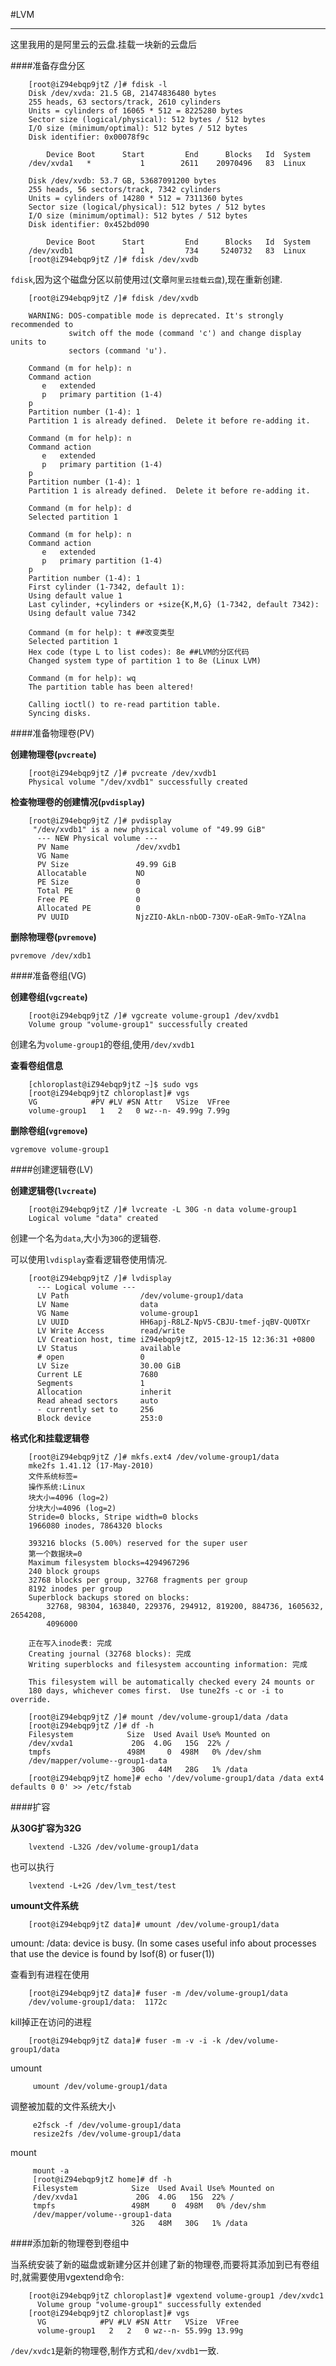 #LVM

---

这里我用的是阿里云的云盘.挂载一块新的云盘后

####准备存盘分区
		
		[root@iZ94ebqp9jtZ /]# fdisk -l
		Disk /dev/xvda: 21.5 GB, 21474836480 bytes
		255 heads, 63 sectors/track, 2610 cylinders
		Units = cylinders of 16065 * 512 = 8225280 bytes
		Sector size (logical/physical): 512 bytes / 512 bytes
		I/O size (minimum/optimal): 512 bytes / 512 bytes
		Disk identifier: 0x00078f9c
		
		    Device Boot      Start         End      Blocks   Id  System
		/dev/xvda1   *           1        2611    20970496   83  Linux
		
		Disk /dev/xvdb: 53.7 GB, 53687091200 bytes
		255 heads, 56 sectors/track, 7342 cylinders
		Units = cylinders of 14280 * 512 = 7311360 bytes
		Sector size (logical/physical): 512 bytes / 512 bytes
		I/O size (minimum/optimal): 512 bytes / 512 bytes
		Disk identifier: 0x452bd090
		
		    Device Boot      Start         End      Blocks   Id  System
		/dev/xvdb1               1         734     5240732   83  Linux
		[root@iZ94ebqp9jtZ /]# fdisk /dev/xvdb
		
`fdisk`,因为这个磁盘分区以前使用过(文章`阿里云挂载云盘`),现在重新创建.

		[root@iZ94ebqp9jtZ /]# fdisk /dev/xvdb

		WARNING: DOS-compatible mode is deprecated. It's strongly recommended to
		         switch off the mode (command 'c') and change display units to
		         sectors (command 'u').
		
		Command (m for help): n
		Command action
		   e   extended
		   p   primary partition (1-4)
		p
		Partition number (1-4): 1
		Partition 1 is already defined.  Delete it before re-adding it.
		
		Command (m for help): n
		Command action
		   e   extended
		   p   primary partition (1-4)
		p
		Partition number (1-4): 1
		Partition 1 is already defined.  Delete it before re-adding it.
		
		Command (m for help): d
		Selected partition 1
		
		Command (m for help): n
		Command action
		   e   extended
		   p   primary partition (1-4)
		p
		Partition number (1-4): 1
		First cylinder (1-7342, default 1):
		Using default value 1
		Last cylinder, +cylinders or +size{K,M,G} (1-7342, default 7342):
		Using default value 7342
		
		Command (m for help): t ##改变类型
		Selected partition 1
		Hex code (type L to list codes): 8e ##LVM的分区代码
		Changed system type of partition 1 to 8e (Linux LVM)
		
		Command (m for help): wq
		The partition table has been altered!
		
		Calling ioctl() to re-read partition table.
		Syncing disks.	
		
####准备物理卷(PV)

**创建物理卷(`pvcreate`)**

		[root@iZ94ebqp9jtZ /]# pvcreate /dev/xvdb1
  		Physical volume "/dev/xvdb1" successfully created
  		
**检查物理卷的创建情况(`pvdisplay`)**

		[root@iZ94ebqp9jtZ /]# pvdisplay
		 "/dev/xvdb1" is a new physical volume of "49.99 GiB"
		  --- NEW Physical volume ---
		  PV Name               /dev/xvdb1
		  VG Name
		  PV Size               49.99 GiB
		  Allocatable           NO
		  PE Size               0
		  Total PE              0
		  Free PE               0
		  Allocated PE          0
		  PV UUID               NjzZIO-AkLn-nbOD-73OV-oEaR-9mTo-YZAlna

**删除物理卷(`pvremove`)**
 		
`pvremove /dev/xdb1`
 			
####准备卷组(VG)

**创建卷组(`vgcreate`)**

		[root@iZ94ebqp9jtZ /]# vgcreate volume-group1 /dev/xvdb1
  		Volume group "volume-group1" successfully created
  		
创建名为`volume-group1`的卷组,使用`/dev/xvdb1`

**查看卷组信息**
	
		[chloroplast@iZ94ebqp9jtZ ~]$ sudo vgs
		[root@iZ94ebqp9jtZ chloroplast]# vgs
  		VG            #PV #LV #SN Attr   VSize  VFree
  		volume-group1   1   2   0 wz--n- 49.99g 7.99g
  		
**删除卷组(`vgremove`)**

`vgremove volume-group1`

####创建逻辑卷(LV)

**创建逻辑卷(`lvcreate`)**

		[root@iZ94ebqp9jtZ /]# lvcreate -L 30G -n data volume-group1
  		Logical volume "data" created		
		
创建一个名为`data`,大小为`30G`的逻辑卷.

可以使用`lvdisplay`查看逻辑卷使用情况.

		[root@iZ94ebqp9jtZ /]# lvdisplay
		  --- Logical volume ---
		  LV Path                /dev/volume-group1/data
		  LV Name                data
		  VG Name                volume-group1
		  LV UUID                HH6apj-R8LZ-NpV5-CBJU-tmef-jqBV-QU0TXr
		  LV Write Access        read/write
		  LV Creation host, time iZ94ebqp9jtZ, 2015-12-15 12:36:31 +0800
		  LV Status              available
		  # open                 0
		  LV Size                30.00 GiB
		  Current LE             7680
		  Segments               1
		  Allocation             inherit
		  Read ahead sectors     auto
		  - currently set to     256
		  Block device           253:0

**格式化和挂载逻辑卷**

		[root@iZ94ebqp9jtZ /]# mkfs.ext4 /dev/volume-group1/data
		mke2fs 1.41.12 (17-May-2010)
		文件系统标签=
		操作系统:Linux
		块大小=4096 (log=2)
		分块大小=4096 (log=2)
		Stride=0 blocks, Stripe width=0 blocks
		1966080 inodes, 7864320 blocks
		
		393216 blocks (5.00%) reserved for the super user
		第一个数据块=0
		Maximum filesystem blocks=4294967296
		240 block groups
		32768 blocks per group, 32768 fragments per group
		8192 inodes per group
		Superblock backups stored on blocks:
			32768, 98304, 163840, 229376, 294912, 819200, 884736, 1605632, 2654208,
			4096000
		
		正在写入inode表: 完成
		Creating journal (32768 blocks): 完成
		Writing superblocks and filesystem accounting information: 完成
		
		This filesystem will be automatically checked every 24 mounts or
		180 days, whichever comes first.  Use tune2fs -c or -i to override.
		
		[root@iZ94ebqp9jtZ /]# mount /dev/volume-group1/data /data
		[root@iZ94ebqp9jtZ /]# df -h
		Filesystem            Size  Used Avail Use% Mounted on
		/dev/xvda1             20G  4.0G   15G  22% /
		tmpfs                 498M     0  498M   0% /dev/shm
		/dev/mapper/volume--group1-data
		                       30G   44M   28G   1% /data
		[root@iZ94ebqp9jtZ home]# echo '/dev/volume-group1/data /data ext4 defaults 0 0' >> /etc/fstab
		
####扩容

**从30G扩容为32G**

		lvextend -L32G /dev/volume-group1/data

也可以执行
		
		lvextend -L+2G /dev/lvm_test/test

		
**umount文件系统**

		[root@iZ94ebqp9jtZ data]# umount /dev/volume-group1/data
umount: /data: device is busy.
        (In some cases useful info about processes that use
         the device is found by lsof(8) or fuser(1))
         
 查看到有进程在使用
 
 		[root@iZ94ebqp9jtZ data]# fuser -m /dev/volume-group1/data
		/dev/volume-group1/data:  1172c
		
kill掉正在访问的进程

		[root@iZ94ebqp9jtZ data]# fuser -m -v -i -k /dev/volume-group1/data
		
umount

		 umount /dev/volume-group1/data
		 
调整被加载的文件系统大小

		 e2fsck -f /dev/volume-group1/data
		 resize2fs /dev/volume-group1/data

mount		 

		 mount -a
		 [root@iZ94ebqp9jtZ home]# df -h
		 Filesystem            Size  Used Avail Use% Mounted on
		 /dev/xvda1             20G  4.0G   15G  22% /
		 tmpfs                 498M     0  498M   0% /dev/shm
		 /dev/mapper/volume--group1-data
		                       32G   48M   30G   1% /data
		                       
####添加新的物理卷到卷组中

当系统安装了新的磁盘或新建分区并创建了新的物理卷,而要将其添加到已有卷组时,就需要使用vgextend命令:

		[root@iZ94ebqp9jtZ chloroplast]# vgextend volume-group1 /dev/xvdc1
		  Volume group "volume-group1" successfully extended
		[root@iZ94ebqp9jtZ chloroplast]# vgs
		  VG            #PV #LV #SN Attr   VSize  VFree
		  volume-group1   2   2   0 wz--n- 55.99g 13.99g
		  
`/dev/xvdc1`是新的物理卷,制作方式和`/dev/xvdb1`一致.
				                       